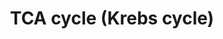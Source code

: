 ---
annotations:
- id: PW:0000026
  parent: classic metabolic pathway
  type: Pathway Ontology
  value: citric acid cycle pathway
authors:
- Anwesha
- Sbohler
- MaintBot
- Egonw
- Mkutmon
- Eweitz
description: This pathway describes TCA cycle (Krebs Cycle) reactions in A. thaliana
  mitochondria.The metabolic links with the Glycolysis and Glutamate Biosynthesis
  are indicated. Protein identifiers for A. thaliana are from UNIPROT. The pathway
  is inspired from information drawn for Plant Physiology (Taiz and Zeiger) Third
  Edition and KEGG Pathways.
last-edited: 2021-05-19
organisms:
- Arabidopsis thaliana
redirect_from:
- /index.php/Pathway:WP2624
- /instance/WP2624
- /instance/WP2624_r123106
revision: r123106
schema-jsonld:
- '@context': https://schema.org/
  '@id': https://wikipathways.github.io/pathways/WP2624.html
  '@type': Dataset
  creator:
    '@type': Organization
    name: WikiPathways
  description: This pathway describes TCA cycle (Krebs Cycle) reactions in A. thaliana
    mitochondria.The metabolic links with the Glycolysis and Glutamate Biosynthesis
    are indicated. Protein identifiers for A. thaliana are from UNIPROT. The pathway
    is inspired from information drawn for Plant Physiology (Taiz and Zeiger) Third
    Edition and KEGG Pathways.
  keywords:
  - 2-oxoglutarate
  - 2-oxoglutarate dehydrogenase
  - ADP
  - ATP
  - Acetyl-CoA
  - CO2
  - CoA
  - FAD+
  - FADH2
  - H2O
  - NAD+
  - NADH
  - NADP+
  - NADPH
  - Succinyl-CoA
  - aconitase 1
  - aconitase 2
  - aconitase 3
  - citrate
  - citrate synthase 4
  - citrate synthase 5
  - fumarase
  - fumarate
  - isocitrate
  - isocitrate dehydrogenase
  - isocitrate dehydrogenase 1
  - isocitrate dehydrogenase 2
  - isocitrate dehydrogenase 3
  - isocitrate dehydrogenase 4
  - isocitrate dehydrogenase 5
  - isocitrate dehydrogenase 6
  - malate
  - malate dehydrogenase 1
  - malate dehydrogenase 2
  - malic enzyme 1
  - malic enzyme 2
  - oxaloacetate
  - pyruvate
  - pyruvate dehydrogenase alpha-1
  - pyruvate dehydrogenase alpha-2
  - pyruvate dehydrogenase beta-1
  - succinate
  - succinate dehydrogenase 1
  - succinate dehydrogenase 2
  - succinate dehydrogenase FeS 1
  - succinate dehydrogenase FeS 2
  - succinate dehydrogenase FeS 3
  - succinyl-CoA synthetase alpha-1
  - succinyl-CoA synthetase alpha-2
  - succinyl-CoA synthetase beta
  license: CC0
  name: TCA cycle (Krebs cycle)
seo: CreativeWork
title: TCA cycle (Krebs cycle)
wpid: WP2624
---